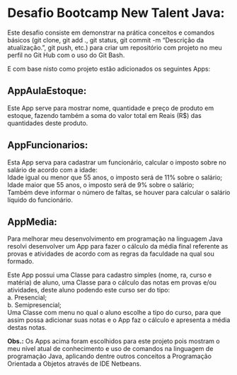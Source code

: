 # Desafio Bootcamp New Talent Java:
Este desafio consiste em demonstrar na prática conceitos e comandos básicos (git clone, git add ., git status, git commit -m “Descrição da atualização.”, git push, etc.) para criar um repositório com projeto no meu perfil no Git Hub com o uso do Git Bash.

E com base nisto como projeto estão adicionados os seguintes Apps:
## AppAulaEstoque:
Este App serve para mostrar nome, quantidade e preço de produto em estoque, fazendo também a soma do valor total em Reais (R$) das quantidades deste produto.
## AppFuncionarios:
Esta App serva para cadastrar um funcionário, calcular o imposto sobre no salário de acordo com a idade:<br>
Idade igual ou menor que 55 anos, o imposto será de 11% sobre o salário;<br> 
Idade maior que 55 anos, o imposto será de 9% sobre o salário;<br>
Também deve informar o número de faltas, se houver para calcular o salário líquido do funcionário. 
## AppMedia:
Para melhorar meu desenvolvimento em programação na linguagem Java resolvi desenvolver um App para fazer o cálculo da média final referente as provas e atividades de acordo com as regras da faculdade na qual sou formado.

Este App possui uma Classe para cadastro simples (nome, ra, curso e matéria) de aluno, uma Classe para o cálculo das notas em provas e/ou atividades, deste aluno podendo este curso ser do tipo:<br>
a. Presencial;<br>
b. Semipresencial;<br> 
Uma Classe com menu no qual o aluno escolhe a tipo do curso, para que assim possa adicionar suas notas e o App faz o cálculo e apresenta a média destas notas.

<b>Obs.:</b> Os Apps acima foram escolhidos para este projeto pois mostram o meu nível atual de conhecimento e uso de comandos na linguagem de programação Java, aplicando dentre outros conceitos a Programação Orientada a Objetos através de IDE Netbeans.


